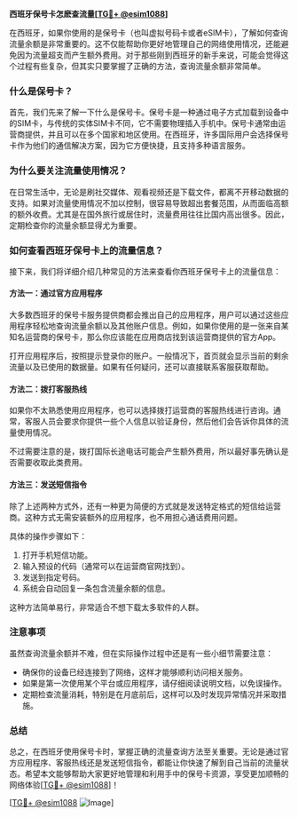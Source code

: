 **西班牙保号卡怎麽查流量[[TG💪+ @esim1088](https://t.me/s/esim1088)]**

在西班牙，如果你使用的是保号卡（也叫虚拟号码卡或者eSIM卡），了解如何查询流量余额是非常重要的。这不仅能帮助你更好地管理自己的网络使用情况，还能避免因为流量超支而产生额外费用。对于那些刚到西班牙的新手来说，可能会觉得这个过程有些复杂，但其实只要掌握了正确的方法，查询流量余额非常简单。

### **什么是保号卡？**

首先，我们先来了解一下什么是保号卡。保号卡是一种通过电子方式加载到设备中的SIM卡，与传统的实体SIM卡不同，它不需要物理插入手机中。保号卡通常由运营商提供，并且可以在多个国家和地区使用。在西班牙，许多国际用户会选择保号卡作为他们的通信解决方案，因为它方便快捷，且支持多种语言服务。

### **为什么要关注流量使用情况？**

在日常生活中，无论是刷社交媒体、观看视频还是下载文件，都离不开移动数据的支持。如果对流量使用情况不加以控制，很容易导致超出套餐范围，从而面临高额的额外收费。尤其是在国外旅行或居住时，流量费用往往比国内高出很多。因此，定期检查你的流量余额显得尤为重要。

### **如何查看西班牙保号卡上的流量信息？**

接下来，我们将详细介绍几种常见的方法来查看你西班牙保号卡上的流量信息：

#### **方法一：通过官方应用程序**
大多数西班牙的保号卡服务提供商都会推出自己的应用程序，用户可以通过这些应用程序轻松地查询流量余额以及其他账户信息。例如，如果你使用的是一张来自某知名运营商的保号卡，那么你应该能在应用商店找到该运营商提供的官方App。

打开应用程序后，按照提示登录你的账户。一般情况下，首页就会显示当前的剩余流量以及已使用的数据量。如果有任何疑问，还可以直接联系客服获取帮助。

#### **方法二：拨打客服热线**
如果你不太熟悉使用应用程序，也可以选择拨打运营商的客服热线进行咨询。通常，客服人员会要求你提供一些个人信息以验证身份，然后他们会告诉你具体的流量使用情况。

不过需要注意的是，拨打国际长途电话可能会产生额外费用，所以最好事先确认是否需要收取此类费用。

#### **方法三：发送短信指令**
除了上述两种方式外，还有一种更为简便的方式就是发送特定格式的短信给运营商。这种方式无需安装额外的应用程序，也不用担心通话费用问题。

具体的操作步骤如下：
1. 打开手机短信功能。
2. 输入预设的代码（通常可以在运营商官网找到）。
3. 发送到指定号码。
4. 系统会自动回复一条包含流量余额的信息。

这种方法简单易行，非常适合不想下载太多软件的人群。

### **注意事项**
虽然查询流量余额并不难，但在实际操作过程中还是有一些小细节需要注意：
- 确保你的设备已经连接到了网络，这样才能够顺利访问相关服务。
- 如果是第一次使用某个平台或应用程序，请仔细阅读说明文档，以免误操作。
- 定期检查流量消耗，特别是在月底前后，这样可以及时发现异常情况并采取措施。

### **总结**
总之，在西班牙使用保号卡时，掌握正确的流量查询方法至关重要。无论是通过官方应用程序、客服热线还是发送短信指令，都能让你快速了解到自己当前的流量状态。希望本文能够帮助大家更好地管理和利用手中的保号卡资源，享受更加顺畅的网络体验[[TG💪+ @esim1088](https://t.me/s/esim1088)]！

[[TG💪+ @esim1088](https://t.me/s/esim1088) ![Image](https://i.postimg.cc/4NQfJmqS/Snipaste-2025-05-13-00-14-12.png)]